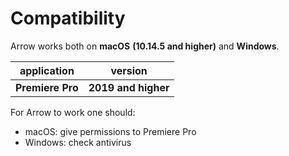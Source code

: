 # Compatibility

Arrow works both on **macOS** **(10.14.5 and higher)** and **Windows**.

| application      | version             |
| ---------------- | ------------------- |
| **Premiere Pro** | **2019 and higher** |

For Arrow to work one should:

* macOS: give permissions to Premiere Pro
* Windows: check antivirus

